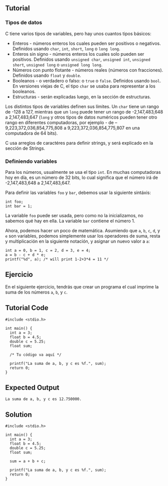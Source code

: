 Tutorial
--------

### Tipos de datos

C tiene varios tipos de variables, pero hay unos cuantos tipos básicos:

* Enteros - números enteros los cuales pueden ser positivos o negativos. Definidos usando `char`, `int`, `short`, `long` o `long long`.
* Enteros sin signo - números enteros los cuales solo pueden ser positivos. Definidos usando `unsigned char`, `unsigned int`, `unsigned short`, `unsigned long` o `unsigned long long`.
* Números con punto flotante - números reales (números con fracciones). Definidos usando `float` y `double`.
* Booleanos - o verdadero o falso: o `true` o `false`. Definidos usando `bool`. En versiones viejas de C, el tipo `char` se usaba para representar a los booleanos.
* Estructuras - serán explicadas luego, en la sección de estructuras.

Los distintos tipos de variables definen sus límites. Un `char` tiene un rango de -128 a 127, mientras que un `long` puede tener un rango de -2,147,483,648 a 2,147,483,647 (`long` y otros tipos de datos numéricos pueden tener otro rango en diferentes computadoras, por ejemplo - de –9,223,372,036,854,775,808 a 9,223,372,036,854,775,807 en una computadora de 64 bits).

C usa arreglos de caractéres para definir strings, y será explicado en la sección de Strings.

### Definiendo variables

Para los números, usualmente se usa el tipo `int`. En muchas computadoras hoy en día, es un número de 32 bits, lo cual significa que el número irá de -2,147,483,648 a 2,147,483,647.

Para definir las variables `foo` y `bar`, debemos usar la siguiente sintáxis:

    int foo;
    int bar = 1;

La variable `foo` puede ser usada, pero como no la inicializamos, no sabemos qué hay en ella. La variable `bar` contiene el número 1.

Ahora, podemos hacer un poco de matemática. Asumiendo que `a`, `b`, `c`, `d`, y `e` son variables, podemos simplemente usar los operadores de suma, resta y multiplicación
en la siguiente notación, y asignar un nuevo valor a `a`:

    int a = 0, b = 1, c = 2, d = 3, e = 4;
    a = b - c + d * e;
    printf("%d", a); /* will print 1-2+3*4 = 11 */

Ejercicio
--------

En el siguiente ejercicio, tendrás que crear un programa el cual imprime la suma de los números `a`, `b`, y `c`.

Tutorial Code
-------------

    #include <stdio.h>

    int main() {
      int a = 3;
      float b = 4.5;
      double c = 5.25;
      float sum;

      /* Tu código va aquí */

      printf("La suma de a, b, y c es %f.", sum);
      return 0;
    }

Expected Output
---------------
    La suma de a, b, y c es 12.750000.

Solution
--------
    #include <stdio.h>

    int main() {
      int a = 3;
      float b = 4.5;
      double c = 5.25;
      float sum;

      sum = a + b + c;

      printf("La suma de a, b, y c es %f.", sum);
      return 0;
    }

